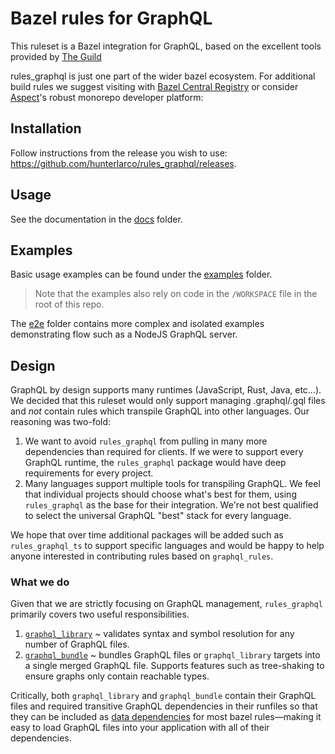 # Bazel rules for GraphQL

This ruleset is a Bazel integration for GraphQL, based on the excellent tools
provided by [The Guild]

[The Guild]: http://the-guild.dev/

rules_graphql is just one part of the wider bazel ecosystem. For additional
build rules we suggest visiting with [Bazel Central Registry] or consider
[Aspect]'s robust monorepo developer platform:

[Bazel Central Registry]: https://registry.bazel.build/
[Aspect]: https://www.aspect.build/

## Installation

Follow instructions from the release you wish to use:
<https://github.com/hunterlarco/rules_graphql/releases>.

## Usage

See the documentation in the [docs] folder.

[docs]: ./docs

## Examples

Basic usage examples can be found under the [examples] folder.

> Note that the examples also rely on code in the `/WORKSPACE` file in the root
> of this repo.

The [e2e] folder contains more complex and isolated examples demonstrating flow
such as a NodeJS GraphQL server.

[examples]: ./examples
[e2e]: ./e2e

## Design

GraphQL by design supports many runtimes (JavaScript, Rust, Java, etc...). We
decided that this ruleset would only support managing .graphql/.gql files and
*not* contain rules which transpile GraphQL into other languages. Our reasoning
was two-fold:

1. We want to avoid `rules_graphql` from pulling in many more dependencies than
   required for clients. If we were to support every GraphQL runtime, the
   `rules_graphql` package would have deep requirements for every project.
2. Many languages support multiple tools for transpiling GraphQL. We feel that
   individual projects should choose what's best for them, using `rules_graphql`
   as the base for their integration. We're not best qualified to select the
   universal GraphQL "best" stack for every language.

We hope that over time additional packages will be added such as
`rules_graphql_ts` to support specific languages and would be happy to help
anyone interested in contributing rules based on `graphql_rules`.

### What we do

Given that we are strictly focusing on GraphQL management, `rules_graphql`
primarily covers two useful responsibilities.

1. [`graphql_library`](./docs/graphql_library.md) ~ validates syntax and symbol
   resolution for any number of GraphQL files.
2. [`graphql_bundle`](./docs/graphql_bundle.md) ~ bundles GraphQL files or
   `graphql_library` targets into a single merged GraphQL file. Supports
   features such as tree-shaking to ensure graphs only contain reachable types.

Critically, both `graphql_library` and `graphql_bundle` contain their GraphQL
files and required transitive GraphQL dependencies in their runfiles so that
they can be included as [data dependencies] for most bazel rules—making it easy
to load GraphQL files into your application with all of their dependencies.

[data dependencies]: https://bazel.build/concepts/dependencies#data-dependencies
